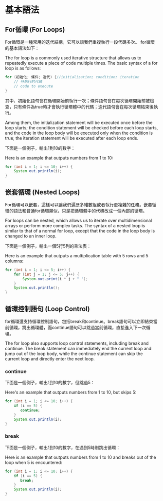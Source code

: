 # 基本語法
## For循環 (For Loops)
For循環是一種常用的迭代結構，它可以讓我們重複執行一段代碼多次。 for循環的基本語法如下：

The for loop is a commonly used iterative structure that allows us to repeatedly execute a piece of code multiple times. The basic syntax of a for loop is as follows:

```Java
for (初始化; 條件; 迭代) {//initialization; condition; iteration
    // 待執行的代碼
    // code to execute
}
```

其中，初始化語句會在循環開始前執行一次；條件語句會在每次循環開始前被檢查，只有條件為true時才會執行循環體中的代碼；迭代語句會在每次循環結束後執行。

Among them, the initialization statement will be executed once before the loop starts; the condition statement will be checked before each loop starts, and the code in the loop body will be executed only when the condition is true; the iteration statement will be executed after each loop ends.

下面是一個例子，輸出1到10的數字：

Here is an example that outputs numbers from 1 to 10:

```Java
for (int i = 1; i <= 10; i++) {
    System.out.println(i);
}
```

## 嵌套循環 (Nested Loops)
For循環可以嵌套，這樣可以讓我們遍歷多維數組或者執行更複雜的任務。嵌套循環的語法和普通for循環類似，只是把循環體中的代碼改成一個內部的循環。

For loops can be nested, which allows us to iterate over multidimensional arrays or perform more complex tasks. The syntax of a nested loop is similar to that of a normal for loop, except that the code in the loop body is changed to an inner loop.

下面是一個例子，輸出一個5行5列的乘法表：

Here is an example that outputs a multiplication table with 5 rows and 5 columns:

```Java
for (int i = 1; i <= 5; i++) {
    for (int j = 1; j <= 5; j++) {
        System.out.print(i * j + " ");
    }
    System.out.println();
}
```

## 循環控制語句 (Loop Control)
for循環還支持循環控制語句，包括break和continue。break語句可以立即結束當前循環，跳出循環體，而continue語句可以跳過當前循環，直接進入下一次循環。

The for loop also supports loop control statements, including break and continue. The break statement can immediately end the current loop and jump out of the loop body, while the continue statement can skip the current loop and directly enter the next loop.
### continue
下面是一個例子，輸出1到10的數字，但跳過5：

Here's an example that outputs numbers from 1 to 10, but skips 5:

```java
for (int i = 1; i <= 10; i++) {
    if (i == 5) {
       continue;
    }
    System.out.println(i);
}
```
### break
下面是一個例子，輸出1到10的數字，在遇到5時則跳出循環：

Here is an example that outputs numbers from 1 to 10 and breaks out of the loop when 5 is encountered:

```java
for (int i = 1; i <= 10; i++) {
    if (i == 5) {
       break;
    }
    System.out.println(i);
}
```
